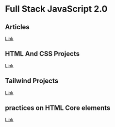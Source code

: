 # Full Stack JavaScript 2.0

## Articles 
[Link](Articles\README.md)


## HTML And CSS Projects
[Link](HTML_AND_CSS/README.md)


## Tailwind Projects
[Link](Tailwind_Projects/README.md)

## practices on HTML Core elements
[Link](practices\README.md)